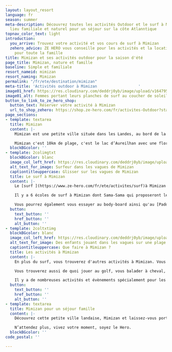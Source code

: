 ```yaml
---
layout: layout_resort
language: fr
season: summer
meta-description: Découvrez toutes les activités Outdoor et le surf à Mimizan. Un
  lieu familiale et naturel pour un séjour sur la côte Atlanntique
topnav_color_text: light
introduction:
  you_arrive: Trouvez votre activité et vos cours de surf à Mimizan
  zehero_advice: ZE HERO vous conseille pour les activités et la location des équipements
    pour toute la famille
title: Mimizan et ses activités outdoor pour la saison d'été
page_title: Mimizan, nature et famille
baseline: Simple et familiale
resort_nameid: mimizan
resort_naming: Mimizan
permalink: "/fr/ete/destination/mimizan"
meta-title: 'Activités outdoor à Mimizan                  '
image01_href: https://res.cloudinary.com/deddrj0yb/image/upload/v1647959887/website/resorts/Mimizan/pieter-de-malsche-FegcrLoYH9g-unsplash.jpg
image01_alt: Femmes portant leurs planches de surf au coucher de soleil vers Mimizan
button_to_link_to_ze_hero_shop:
  button_text: Réserver votre activité à Mimizan
  url_to_shop_zehero: https://shop.ze-hero.com/fr/activites-Outdoor?station=Mimizan&calessonstype=all&catypegenderlistsummer=all&calessonsactivitytype=all&start-date=
page_sections:
- template: textarea
  title: Mimizan
  content: |-
    Mimizan est une petite ville située dans les Landes, au bord de la côte Atlantique. Un lieu au charme landais pour un séjour familial, calme et dans une nature d'exception.

    Mimizan c'est 10km de plage, c'est le lac d’Aureilhan avec une flore incroyable, c'est également le courant le Mimizan ainsi que la réserve biologique de Malloueyre. Un concentré de nature entre océan, dune, lac, marais, forêts pour un environnement préservé. Vous trouverez un patrimoine culturel et naturel important.
  blockBGcolor: ''
- template: 2colimgtxt
  blockBGcolor: blanc
  image_col_left_href: https://res.cloudinary.com/deddrj0yb/image/upload/v1647959774/website/resorts/Mimizan/thibault-debaene-roKhOJg3EKM-unsplash.jpg
  alt_text_for_image: Surfeur dans les vagues de Mimizan
  captiontitleuppercase: Glisser sur les vagues de Mimizan
  title: Le surf à Mimizan
  content: |-
    Le [surf ](https://www.ze-hero.com/fr/ete/activites/surf)à Mimizan est une activité très pratiquée tout comme le long de la côte landaise. Un lieu où le surf prospère depuis bien longtemps avec de nombreux champions de Surf et de Bodyboard. Vous y trouverez des vagues idéales pour débuter et également pour vous perfectionner. Avec 10km de plage, vous allez trouver de nombreux spots parfaits pour surfer. Toute l'année les vagues offrent des conditions idéales pour surfer, pour tous les niveaux. Vous pourrez surfer à la plage de la Garluche, du centre-ville, de la corniche, de l’Espécier. Pour les personnes désirant trouver les spots secrets, les spots pour les plus aguerris, il faudra alors marcher quelques minutes sur la plage.

    Il y a 6 écoles de surf à Mimizan dont Sama-Sama qui proposeront leurs cours. Vous pourrez prendre des cours collectifs ainsi que des cours privés afin de débuter, d’apprendre, de progresser et de vous perfectionner dans le surf. C’est l’endroit idéal pour débuter et prendre ses 1er vagues. Partez avec un moniteur de surf à l'eau, que ce soit pour un cours ou un stage de plusieurs jours. Ouvert à tous, découvrez les sensations et les joies du surf à Mimizan.

    Vous pourrez également vous essayer au body-board ainsi qu'au [Paddle board](https://www.ze-hero.com/fr/ete/activites/paddle). En plus des écoles de surf de Mimizan, vous pourrez également louer votre planche de surf ainsi qu'une combinaison de surf.
  button:
    text_button: ''
    href_button: ''
    alt_button: ''
- template: 2coltxtimg
  blockBGcolor: blanc
  image_col_left_href: https://res.cloudinary.com/deddrj0yb/image/upload/v1647959793/website/resorts/Mimizan/omar-sotillo-franco-1YDGZJ4O6s0-unsplash.jpg
  alt_text_for_image: Des enfants jouant dans les vagues sur une plage de Mimizan
  captiontitleuppercase: Que faire à Mimizan ?
  title: Les activités à Mimizan
  content: |-
    En plus du surf, vous trouverez d'autres activités à Mimizan. Vous allez pouvoir louer un [vélo ](https://www.ze-hero.com/fr/ete/activites/velo-de-route)et emprunter la piste cyclable Vélodysée® afin de vous plonger dans les forêts et découvrir au fil des kilomètres une multitude de paysages. Partez aussi en [VTT ](https://www.ze-hero.com/fr/ete/activites/vtt)sur différents sentiers rouler à travers les pins maritimes. Vous pourrez également emprunter de nombreux chemins de randonnées et découvrir le bord du lac de Mallouheyre. Sur ce même lac, vous pourrez louer un paddle ou une pirogue hawaïenne et naviguer sur l'eau douce ainsi que du canoë et de la voile.

    Vous trouverez aussi de quoi jouer au golf, vous balader à cheval, de la marche aquatique, du [yoga ](https://www.ze-hero.com/fr/ete/activite/yoga)et bien d’autres.

    Il y a de nombreuses activités et évènements spécialement pour les enfants. Mimizan sera pour vous un séjour sportif idéal en famille, pour découvrir les Landes dans un cadre naturel et paisible.
  button:
    text_button: ''
    href_button: ''
    alt_button: ''
- template: textarea
  title: Mimizan pour un séjour famille
  content: |-
    Découvrez cette petite ville landaise, Mimizan et laissez-vous porter par sa tranquillité, sa nature préservée et son calme. En famille, entre amis, en couple, vous découvrirez de nombreuses activités outdoor, vous pourrez profiter des plages, des forêts, des sentiers et du soleil de la côte Atlantique.

    N’attendez plus, vivez votre moment, soyez le Hero.
  blockBGcolor: ''
code_postal: ''

---
```

